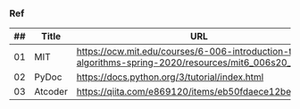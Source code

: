 ### Ref

| ## | Title | URL |
|----|-------|-----------|
| 01 | MIT   | https://ocw.mit.edu/courses/6-006-introduction-to-algorithms-spring-2020/resources/mit6_006s20_prob8/ |
| 02 | PyDoc | https://docs.python.org/3/tutorial/index.html |
| 03 | Atcoder | https://qiita.com/e869120/items/eb50fdaece12be418faa |
